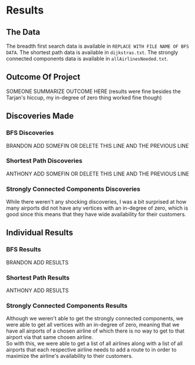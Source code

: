 # Results
## The Data
The breadth first search data is available in `REPLACE WITH FILE NAME OF BFS DATA`. The shortest path data is available in `dijkstras.txt`. The strongly connected components data is available in `allAirlinesNeeded.txt`. 
## Outcome Of Project
SOMEONE SUMMARIZE OUTCOME HERE (results were fine besides the Tarjan's hiccup, my in-degree of zero thing worked fine though)
## Discoveries Made
### BFS Discoveries
BRANDON ADD SOMEFIN OR DELETE THIS LINE AND THE PREVIOUS LINE
### Shortest Path Discoveries
ANTHONY ADD SOMEFIN OR DELETE THIS LINE AND THE PREVIOUS LINE
### Strongly Connected Components Discoveries
While there weren't any shocking discoveries, I was a bit surprised at how many airports did not have any vertices with an in-degree of zero, which is good since this means that they have wide availability for their customers. 
## Individual Results
### BFS Results
BRANDON ADD RESULTS
### Shortest Path Results
ANTHONY ADD RESULTS
### Strongly Connected Components Results
Although we weren't able to get the strongly connected components, we were able to get all vertices with an in-degree of zero, meaning that we have all airports of a chosen airline of which there is no way to get to that airport via that same chosen airline.<br/>
So with this, we were able to get a list of all airlines along with a list of all airports that each respective airline needs to add a route to in order to maximize the airline's availability to their customers.
